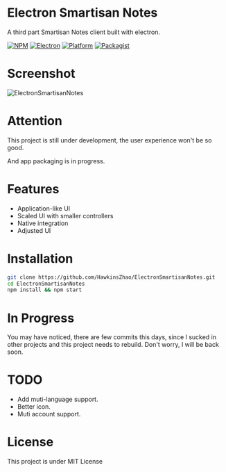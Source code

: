 # Electron Smartisan Notes

A third part Smartisan Notes client built with electron.

[![NPM](https://img.shields.io/badge/npm-3.7.3-red.svg)]()
[![Electron](https://img.shields.io/badge/electron-1.2.6-94E6F8.svg)]()
[![Platform](https://img.shields.io/badge/platform-macOS%20%7C%20Windows%20%7C%20Linux-green.svg)]()
[![Packagist](https://img.shields.io/packagist/l/doctrine/orm.svg?maxAge=2592000)]()

# Screenshot

![ElectronSmartisanNotes](https://raw.githubusercontent.com/HawkinsZhao/ElectronSmartisanNotes/master/scrrenshots/img1.pn://raw.githubusercontent.com/HawkinsZhao/ElectronSmartisanNotes/master/scrrenshots/img1.png)

# Attention
This project is still under development, the user experience won't be so good.

And app packaging is in progress.

# Features
* Application-like UI
* Scaled UI with smaller controllers
* Native integration
* Adjusted UI

# Installation
```bash
git clone https://github.com/HawkinsZhao/ElectronSmartisanNotes.git
cd ElectronSmartisanNotes
npm install && npm start
```

# In Progress
You may have noticed, there are few commits this days, since I sucked in other projects and this project needs to rebuild. Don't worry, I will be back soon.

# TODO
* Add muti-language support.
* Better icon.
* Muti account support.


# License
This project is under MIT License
